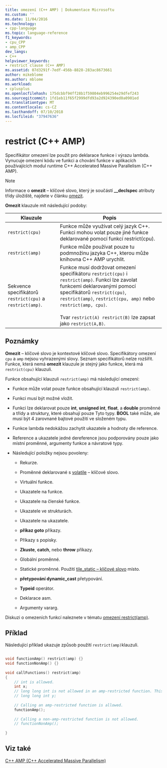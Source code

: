 ```yaml
---
title: omezení (C++ AMP) | Dokumentace Microsoftu
ms.custom: ''
ms.date: 11/04/2016
ms.technology:
- cpp-language
ms.topic: language-reference
f1_keywords:
- cpu_CPP
- amp_CPP
dev_langs:
- C++
helpviewer_keywords:
- restrict clause (C++ AMP)
ms.assetid: 07d3291f-7edf-456b-8828-283ac8673661
author: mikeblome
ms.author: mblome
ms.workload:
- cplusplus
ms.openlocfilehash: 175dcbbf94ff28b1f59804eb996254e29dfef243
ms.sourcegitcommit: 1fd1eb11f65f2999dfd93a2d924390ed0a0901ed
ms.translationtype: MT
ms.contentlocale: cs-CZ
ms.lasthandoff: 07/10/2018
ms.locfileid: "37947636"
---
```

# <a name="restrict-c-amp"></a>restrict (C++ AMP)
Specifikátor omezení lze použít pro deklarace funkce i výrazu lambda. Vynucuje omezení kódu ve funkci a chování funkce v aplikacích používajících modul runtime C++ Accelerated Massive Parallelism (C++ AMP).  
  
> [!NOTE]
>  Informace o **omezit** – klíčové slovo, který je součástí **__declspec** atributy třídy úložiště, najdete v článku [omezit](../cpp/restrict.md).  
  
 **Omezit** klauzule mít následující podoby:  
  
|Klauzule|Popis|  
|------------|-----------------|  
|`restrict(cpu)`|Funkce může využívat celý jazyk C++. Funkci mohou volat pouze jiné funkce deklarované pomocí funkcí restrict(cpu).|  
|`restrict(amp)`|Funkce může používat pouze tu podmnožinu jazyka C++, kterou může knihovna C++ AMP urychlit.|  
|Sekvence specifikátorů `restrict(cpu)` a `restrict(amp)`.|Funkce musí dodržovat omezení specifikátoru `restrict(cpu)` i `restrict(amp)`. Funkci lze zavolat funkcemi deklarovanými pomocí specifikátorů `restrict(cpu)`, `restrict(amp)`, `restrict(cpu, amp)` nebo `restrict(amp, cpu)`.<br /><br /> Tvar `restrict(A) restrict(B)` lze zapsat jako `restrict(A,B)`.|  
  
## <a name="remarks"></a>Poznámky  
 **Omezit** – klíčové slovo je kontextové klíčové slovo. Specifikátory omezení `cpu` a `amp` nejsou vyhrazenými slovy. Seznam specifikátorů nelze rozšířit. Funkce, která nemá **omezit** klauzule je stejný jako funkce, která má `restrict(cpu)` klauzuli.  
  
 Funkce obsahující klauzuli `restrict(amp)` má následující omezení:  
  
-   Funkce může volat pouze funkce obsahující klauzuli `restrict(amp)`.  
  
-   Funkci musí být možné vložit.  
  
-   Funkci lze deklarovat pouze **int**, **unsigned int**, **float**, a **double** proměnné a třídy a struktury, které obsahují pouze Tyto typy. **BOOL** také může, ale musí být 4 zarovnané bajtové použití ve složeném typu.  
  
-   Funkce lambda nedokážou zachytit ukazatele a hodnoty dle reference.  
  
-   Reference a ukazatele jedné dereference jsou podporovány pouze jako místní proměnné, argumenty funkce a návratové typy.  
  
-   Následující položky nejsou povoleny:  
  
    -   Rekurze.  
  
    -   Proměnné deklarované s [volatile](../cpp/volatile-cpp.md) – klíčové slovo.  
  
    -   Virtuální funkce.  
  
    -   Ukazatele na funkce.  
  
    -   Ukazatele na členské funkce.  
  
    -   Ukazatele ve strukturách.  
  
    -   Ukazatele na ukazatele.  
  
    -   **příkaz goto** příkazy.  
  
    -   Příkazy s popisky.  
  
    -   **Zkuste**, **catch**, nebo **throw** příkazy.  
  
    -   Globální proměnné.  
  
    -   Statické proměnné. Použití [tile_static – klíčové slovo](../cpp/tile-static-keyword.md) místo.  
  
    -   **přetypování dynamic_cast** přetypování.  
  
    -   **Typeid** operátor.  
  
    -   Deklarace asm.  
  
    -   Argumenty vararg.  
  
 Diskuzi o omezeních funkcí naleznete v tématu [omezení restrict(amp)](http://go.microsoft.com/fwlink/p/?LinkId=251089).  
  
## <a name="example"></a>Příklad  
 Následující příklad ukazuje způsob použití `restrict(amp)`klauzuli.  
  
```cpp 
  
void functionAmp() restrict(amp) {}   
void functionNonAmp() {}   
  
void callFunctions() restrict(amp)   
{   
    // int is allowed.  
    int x;  
    // long long int is not allowed in an amp-restricted function. This generates a compiler error.  
    // long long int y;   
  
    // Calling an amp-restricted function is allowed.  
    functionAmp();   
  
    // Calling a non-amp-restricted function is not allowed.  
    // functionNonAmp();   
  
}  
```  
  
## <a name="see-also"></a>Viz také  
 [C++ AMP (C++ Accelerated Massive Parallelism)](../parallel/amp/cpp-amp-cpp-accelerated-massive-parallelism.md)